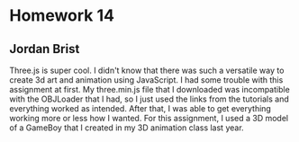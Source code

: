 # Homework 14
## Jordan Brist

Three.js is super cool. I didn't know that there was such a versatile way to create 3d art and animation using JavaScript. I had some trouble with this assignment at first. My three.min.js file that I downloaded was incompatible with the OBJLoader that I had, so I just used the links from the tutorials and everything worked as intended. After that, I was able to get everything working more or less how I wanted. For this assignment, I used a 3D model of a GameBoy that I created in my 3D animation class last year. 